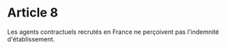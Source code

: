 # Article 8

Les agents contractuels recrutés en France ne perçoivent pas l'indemnité d'établissement.

